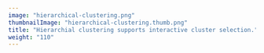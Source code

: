 ```yaml
---
image: "hierarchical-clustering.png"
thumbnailImage: "hierarchical-clustering.thumb.png"
title: "Hierarchial clustering supports interactive cluster selection."
weight: "110"
---
```

